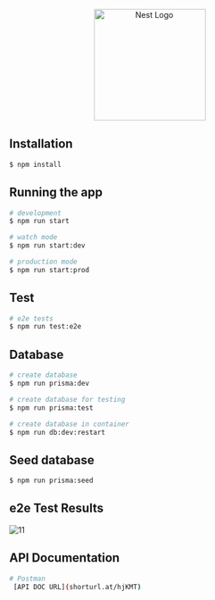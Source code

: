 <p align="center">
  <a href="http://nestjs.com/" target="blank"><img src="https://nestjs.com/img/logo-small.svg" width="200" alt="Nest Logo" /></a>
</p>

[circleci-image]: https://img.shields.io/circleci/build/github/nestjs/nest/master?token=abc123def456
[circleci-url]: https://circleci.com/gh/nestjs/nest

## Installation

```bash
$ npm install
```

## Running the app

```bash
# development
$ npm run start

# watch mode
$ npm run start:dev

# production mode
$ npm run start:prod
```

## Test

```bash
# e2e tests
$ npm run test:e2e
```

## Database

```bash
# create database
$ npm run prisma:dev

# create database for testing
$ npm run prisma:test

# create database in container
$ npm run db:dev:restart
```

## Seed database

```bash
$ npm run prisma:seed
```

## e2e Test Results
![11](https://user-images.githubusercontent.com/96744413/185764669-892f26a4-9170-4d9b-bd06-1fb0a8768038.png)

## API Documentation

```bash
# Postman
 [API DOC URL](shorturl.at/hjKMT)
```
